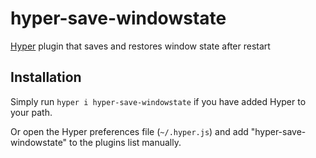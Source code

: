 # hyper-save-windowstate
[Hyper](https://github.com/zeit/hyper) plugin that saves and restores window state after restart

## Installation

Simply run `hyper i hyper-save-windowstate` if you have added Hyper to your path.

Or open the Hyper preferences file (`~/.hyper.js`) and add "hyper-save-windowstate" to the plugins list manually.
